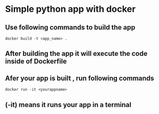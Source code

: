 # Simple python app with docker

## Use following commands to build the app

```docker
docker build -t <app_name> .
```

## After building the app it will execute the code inside of Dockerfile

## Afer your app is built , run following commands

```docker
docker run -it <yourappname>
```

## (-it) means it runs your app in a terminal

